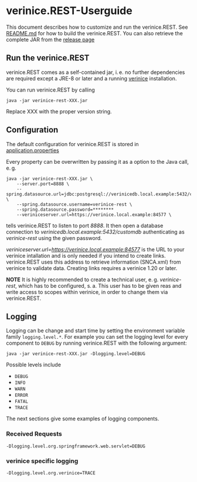 # verinice.REST-Userguide
This document describes how to customize and run the verinice.REST.
See [README.md](README.md) for how to build the verinice.REST.  You can
also retrieve the complete JAR from the [release page](https://github.com/SerNet/verinice.REST/releases)

## Run the verinice.REST
verinice.REST comes as a self-contained jar, i. e. no further
dependencies are required except a JRE-8 or later and a running
[verinice](https://verinice.com/) installation.

You can run verinice.REST by calling

	java -jar verinice-rest-XXX.jar

Replace XXX with the proper version string.

## Configuration
The default configuration for verinice.REST is stored in
[application.properties](verinice-rest/src/main/resources/application.properties)

Every property can be overwritten by passing it as a option to the Java call,
e. g.

	java -jar verinice-rest-XXX.jar \
		--server.port=8888 \
		--spring.datasource.url=jdbc:postgresql://verinicedb.local.example:5432/customdb \
		--spring.datasource.username=verinice-rest \
		--spring.datasource.password=********
		--veriniceserver.url=https://verinice.local.example:84577 \

tells verinice.REST to listen to port *8888*. It then open a database
connection to *verinicedb.local.example:5432/customdb* authenticating as
*verinice-rest* using the given password.

*veriniceserver.url=https://verinice.local.example:84577* is the URL to your
verinice intallation and is only needed if you intend to create links.
verinice.REST uses this address to retrieve information (SNCA.xml) from
verinice to validate data. Creating links requires a verinice 1.20 or later.

**NOTE** It is highly recommended to create a technical user, e. g.
*verinice-rest*, which has to be configured, s. a. This user has to be given
reas and write access to scopes within verinice, in order to change them via
verinice.REST.

## Logging
Logging can be change and start time by setting the environment variable family
`logging.level.*`. For example you can set the logging level for every
component to `DEBUG` by running verinice.REST with the following
argument:

	java -jar verinice-rest-XXX.jar -Dlogging.level=DEBUG

Possible levels include

- `DEBUG`
- `INFO`
- `WARN`
- `ERROR`
- `FATAL`
- `TRACE`

The next sections give some examples of logging components.

### Received Requests

	-Dlogging.level.org.springframework.web.servlet=DEBUG

### verinice specific logging

	-Dlogging.level.org.verinice=TRACE

